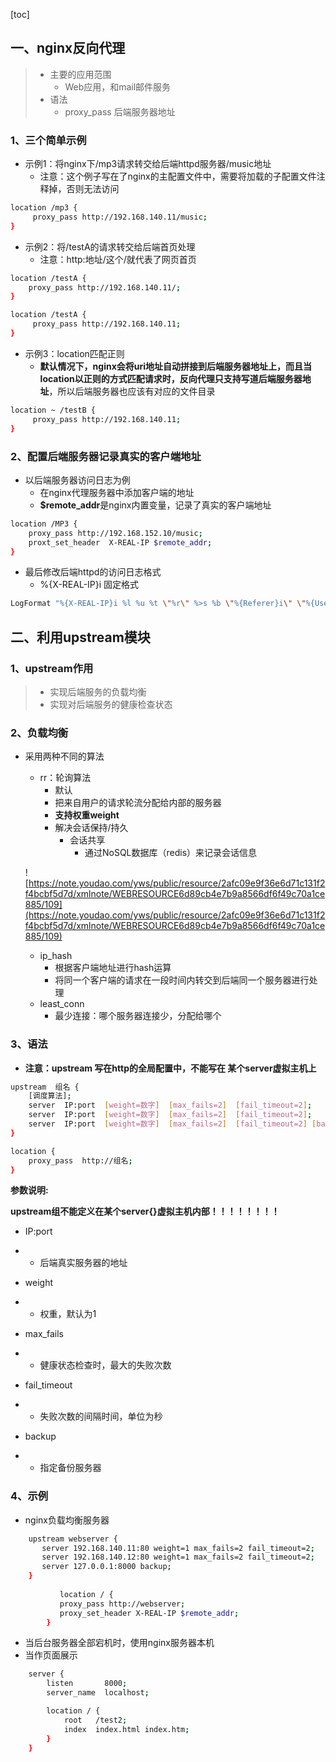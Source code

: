 [toc]

## 一、nginx反向代理

> * 主要的应用范围
>   * Web应用，和mail邮件服务
> * 语法
>   * proxy_pass 后端服务器地址

### 1、三个简单示例

* 示例1：将nginx下/mp3请求转交给后端httpd服务器/music地址
  * 注意：这个例子写在了nginx的主配置文件中，需要将加载的子配置文件注释掉，否则无法访问

```bash
location /mp3 {
     proxy_pass http://192.168.140.11/music;
}
```

* 示例2：将/testA的请求转交给后端首页处理
  * 注意：http:地址/这个/就代表了网页首页

```bash
location /testA {
	proxy_pass http://192.168.140.11/;
}
```

```bash
location /testA {
     proxy_pass http://192.168.140.11;
}
```



* 示例3：location匹配正则
  * **默认情况下，nginx会将uri地址自动拼接到后端服务器地址上，而且当location以正则的方式匹配请求时，反向代理只支持写道后端服务器地址**，所以后端服务器也应该有对应的文件目录

```bash
location ~ /testB {
     proxy_pass http://192.168.140.11;
} 
```

### 2、配置后端服务器记录真实的客户端地址

* 以后端服务器访问日志为例
  * 在nginx代理服务器中添加客户端的地址
  * **$remote_addr**是nginx内置变量，记录了真实的客户端地址

```bash
location /MP3 {
	proxy_pass http://192.168.152.10/music;
	proxt_set_header  X-REAL-IP $remote_addr;
}
```

* 最后修改后端httpd的访问日志格式
  * %{X-REAL-IP}i   固定格式

```bash
LogFormat "%{X-REAL-IP}i %l %u %t \"%r\" %>s %b \"%{Referer}i\" \"%{User-Agent}i\"" combined
```

## 二、利用upstream模块

### 1、upstream作用

> * 实现后端服务的负载均衡
> * 实现对后端服务的健康检查状态

### 2、负载均衡

* 采用两种不同的算法
  * rr：轮询算法
    * 默认
    * 把来自用户的请求轮流分配给内部的服务器
    * **支持权重weight**
    * 解决会话保持/持久
      * 会话共享
        * 通过NoSQL数据库（redis）来记录会话信息
  
  
  
  ![https://note.youdao.com/yws/public/resource/2afc09e9f36e6d71c131f2f4bcbf5d7d/xmlnote/WEBRESOURCE6d89cb4e7b9a8566df6f49c70a1ce885/109](https://note.youdao.com/yws/public/resource/2afc09e9f36e6d71c131f2f4bcbf5d7d/xmlnote/WEBRESOURCE6d89cb4e7b9a8566df6f49c70a1ce885/109)
  
  * ip_hash
    * 根据客户端地址进行hash运算
    * 将同一个客户端的请求在一段时间内转交到后端同一个服务器进行处理
  * least_conn
    * 最少连接：哪个服务器连接少，分配给哪个

### 3、语法

* **注意：upstream 写在http的全局配置中，不能写在 某个server虚拟主机上**

```bash
upstream  组名 {
    [调度算法];
    server  IP:port  [weight=数字]  [max_fails=2]  [fail_timeout=2];
    server  IP:port  [weight=数字]  [max_fails=2]  [fail_timeout=2];
    server  IP:port  [weight=数字]  [max_fails=2]  [fail_timeout=2] [backup];
}

location {
    proxy_pass  http://组名;
}
```

**参数说明:**

**upstream组不能定义在某个server{}虚拟主机内部！！！！！！！！**

- IP:port

- - 后端真实服务器的地址

- weight

- - 权重，默认为1

- max_fails

- - 健康状态检查时，最大的失败次数

- fail_timeout

- - 失败次数的间隔时间，单位为秒

- backup

- - 指定备份服务器

### 4、示例

* nginx负载均衡服务器

```bash
    upstream webserver {
       server 192.168.140.11:80 weight=1 max_fails=2 fail_timeout=2;
       server 192.168.140.12:80 weight=1 max_fails=2 fail_timeout=2;
       server 127.0.0.1:8000 backup;
    }
    
           location / {
           proxy_pass http://webserver;
           proxy_set_header X-REAL-IP $remote_addr;
        }
```

* 当后台服务器全部宕机时，使用nginx服务器本机
* 当作页面展示

```bash
    server {
        listen       8000;
        server_name  localhost;

        location / {
            root   /test2;
            index  index.html index.htm;
        }
    }
```

